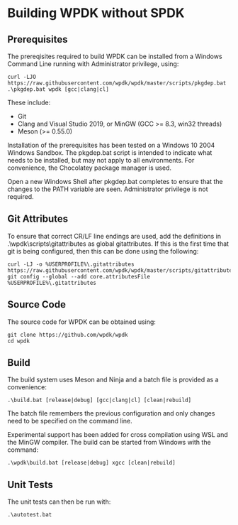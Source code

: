 # Building WPDK without SPDK

<a id="prerequisites"></a>
## Prerequisites

The prereqisites required to build WPDK can be installed from
a Windows Command Line running with Administrator privilege, using:

~~~{.sh}
curl -LJO https://raw.githubusercontent.com/wpdk/wpdk/master/scripts/pkgdep.bat
.\pkgdep.bat wpdk [gcc|clang|cl]
~~~

These include:

* Git
* Clang and Visual Studio 2019, or MinGW (GCC >= 8.3, win32 threads)
* Meson (>= 0.55.0)

Installation of the prerequisites has been tested on a Windows 10 2004
Windows Sandbox. The pkgdep.bat script is intended to indicate what needs to be
installed, but may not apply to all environments. For convenience, the Chocolatey
package manager is used.

Open a new Windows Shell after pkgdep.bat completes to ensure that the changes
to the PATH variable are seen. Administrator privilege is not required.

<a id="attrib"></a>
## Git Attributes

To ensure that correct CR/LF line endings are used, add the definitions in
.\wpdk\scripts\gitattributes as global gitattributes. If this is the first time that
git is being configured, then this can be done using the following:

~~~{.sh}
curl -LJ -o %USERPROFILE%\.gitattributes https://raw.githubusercontent.com/wpdk/wpdk/master/scripts/gitattributes
git config --global --add core.attributesFile %USERPROFILE%\.gitattributes
~~~

<a id="source"></a>
## Source Code

The source code for WPDK can be obtained using:

~~~{.sh}
git clone https://github.com/wpdk/wpdk
cd wpdk
~~~

<a id="build"></a>
## Build

The build system uses Meson and Ninja and a batch file is provided as a convenience:

~~~{.sh}
.\build.bat [release|debug] [gcc|clang|cl] [clean|rebuild]
~~~

The batch file remembers the previous configuration and only changes need to be specified on the command line.

Experimental support has been added for cross compilation using WSL and the
MinGW compiler. The build can be started from Windows with the command:

~~~{.sh}
.\wpdk\build.bat [release|debug] xgcc [clean|rebuild]
~~~

<a id="testing"></a>
## Unit Tests

The unit tests can then be run with:
~~~{.sh}
.\autotest.bat
~~~
